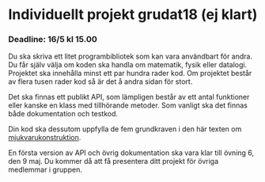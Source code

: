 # Individuellt projekt grudat18 (ej klart)
### Deadline: 16/5 kl 15.00

Du ska skriva ett litet programbibliotek som kan vara användbart för andra.
Du får själv välja om koden ska handla om matematik, fysik eller datalogi.
Projektet ska innehålla minst ett par hundra rader kod. Om projektet
består av flera tusen rader kod så är det å andra sidan för stort.

Det ska finnas ett publikt API, som lämpligen består av ett antal funktioner
eller kanske en klass med tillhörande metoder. Som vanligt ska det finnas
både dokumentation och testkod.

Din kod ska dessutom uppfylla de fem grundkraven i den här
texten om [mjukvarukonstruktion](http://yourbasic.org/algorithms/your-basic-api/).

En första version av API och övrig dokumentation ska vara klar till övning 6,
den 9 maj. Du kommer då att få presentera ditt projekt för övriga medlemmar
i gruppen.
